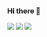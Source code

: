 ### Hi there 👋


<img align="center" src="https://github-readme-stats.vercel.app/api?username=TheGiga&show_icons=true&theme=radical&count_private=true" />
 
<img align="center" src="https://github-readme-stats.vercel.app/api/wakatime?username=TheGiga&theme=radical" />

<img align="center" src="https://github-readme-stats.vercel.app/api/top-langs/?username=TheGiga&langs_count=8&theme=radical&hide=css&layout=compact" />
